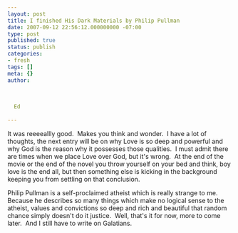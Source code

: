 ```yaml
---
layout: post
title: I finished His Dark Materials by Philip Pullman
date: 2007-09-12 22:56:12.000000000 -07:00
type: post
published: true
status: publish
categories:
- fresh
tags: []
meta: {}
author:
  
  
  
  Ed
  
---
```

<p>It was reeeeallly good.  Makes you think and wonder.  I have a lot of thoughts, the next entry will be on why Love is so deep and powerful and why God is the reason why it possesses those qualities.  I must admit there are times when we place Love over God, but it's wrong.  At the end of the movie or the end of the novel you throw yourself on your bed and think, boy love is the end all, but then something else is kicking in the background keeping you from settling on that conclusion.</p>
<p>Philip Pullman is a self-proclaimed atheist which is really strange to me.  Because he describes so many things which make no logical sense to the atheist, values and convictions so deep and rich and beautiful that random chance simply doesn't do it justice.  Well, that's it for now, more to come later.  And I still have to write on Galatians.</p>
